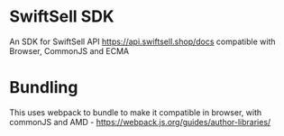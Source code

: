 # SwiftSell SDK

An SDK for SwiftSell API <https://api.swiftsell.shop/docs> compatible with Browser, CommonJS and ECMA

# Bundling

This uses webpack to bundle to make it compatible in browser, with commonJS and AMD - <https://webpack.js.org/guides/author-libraries/>
